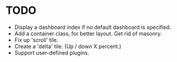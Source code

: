 # TODO

+ Display a dashboard index if no default dashboard is specified.
+ Add a container class, for better layout. Get rid of masonry.
+ Fix up 'scroll' tile.
+ Create a 'delta' tile. (Up / down X percent.)
+ Support user-defined plugins.
